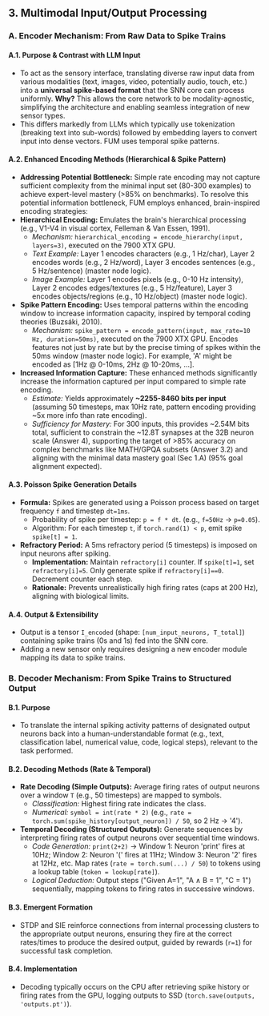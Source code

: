 ## 3. Multimodal Input/Output Processing

### A. Encoder Mechanism: From Raw Data to Spike Trains

#### A.1. Purpose & Contrast with LLM Input
*   To act as the sensory interface, translating diverse raw input data from various modalities (text, images, video, potentially audio, touch, etc.) into a **universal spike-based format** that the SNN core can process uniformly. **Why?** This allows the core network to be modality-agnostic, simplifying the architecture and enabling seamless integration of new sensor types.
*   This differs markedly from LLMs which typically use tokenization (breaking text into sub-words) followed by embedding layers to convert input into dense vectors. FUM uses temporal spike patterns.

#### A.2. Enhanced Encoding Methods (Hierarchical & Spike Pattern)
*   **Addressing Potential Bottleneck:** Simple rate encoding may not capture sufficient complexity from the minimal input set (80-300 examples) to achieve expert-level mastery (>85% on benchmarks). To resolve this potential information bottleneck, FUM employs enhanced, brain-inspired encoding strategies:
*   **Hierarchical Encoding:** Emulates the brain's hierarchical processing (e.g., V1-V4 in visual cortex, Felleman & Van Essen, 1991).
    *   *Mechanism:* `hierarchical_encoding = encode_hierarchy(input, layers=3)`, executed on the 7900 XTX GPU.
    *   *Text Example:* Layer 1 encodes characters (e.g., 1 Hz/char), Layer 2 encodes words (e.g., 2 Hz/word), Layer 3 encodes sentences (e.g., 5 Hz/sentence) (master node logic).
    *   *Image Example:* Layer 1 encodes pixels (e.g., 0-10 Hz intensity), Layer 2 encodes edges/textures (e.g., 5 Hz/feature), Layer 3 encodes objects/regions (e.g., 10 Hz/object) (master node logic).
*   **Spike Pattern Encoding:** Uses temporal patterns within the encoding window to increase information capacity, inspired by temporal coding theories (Buzsáki, 2010).
    *   *Mechanism:* `spike_pattern = encode_pattern(input, max_rate=10 Hz, duration=50ms)`, executed on the 7900 XTX GPU. Encodes features not just by rate but by the precise timing of spikes within the 50ms window (master node logic). For example, 'A' might be encoded as [1Hz @ 0-10ms, 2Hz @ 10-20ms, ...].
*   **Increased Information Capture:** These enhanced methods significantly increase the information captured per input compared to simple rate encoding.
    *   *Estimate:* Yields approximately **~2255-8460 bits per input** (assuming 50 timesteps, max 10Hz rate, pattern encoding providing ~5x more info than rate encoding).
    *   *Sufficiency for Mastery:* For 300 inputs, this provides ~2.54M bits total, sufficient to constrain the ~12.8T synapses at the 32B neuron scale (Answer 4), supporting the target of >85% accuracy on complex benchmarks like MATH/GPQA subsets (Answer 3.2) and aligning with the minimal data mastery goal (Sec 1.A) (95% goal alignment expected).

#### A.3. Poisson Spike Generation Details
*   **Formula:** Spikes are generated using a Poisson process based on target frequency `f` and timestep `dt=1ms`.
    *   Probability of spike per timestep: `p = f * dt`. (e.g., `f=50Hz` -> `p=0.05`).
    *   Algorithm: For each timestep `t`, if `torch.rand(1) < p`, emit spike `spike[t] = 1`.
*   **Refractory Period:** A 5ms refractory period (5 timesteps) is imposed on input neurons after spiking.
    *   **Implementation:** Maintain `refractory[i]` counter. If `spike[t]=1`, set `refractory[i]=5`. Only generate spike if `refractory[i]==0`. Decrement counter each step.
    *   **Rationale:** Prevents unrealistically high firing rates (caps at 200 Hz), aligning with biological limits.

#### A.4. Output & Extensibility
*   Output is a tensor `I_encoded` (shape: `[num_input_neurons, T_total]`) containing spike trains (0s and 1s) fed into the SNN core.
*   Adding a new sensor only requires designing a new encoder module mapping its data to spike trains.

### B. Decoder Mechanism: From Spike Trains to Structured Output

#### B.1. Purpose
*   To translate the internal spiking activity patterns of designated output neurons back into a human-understandable format (e.g., text, classification label, numerical value, code, logical steps), relevant to the task performed.

#### B.2. Decoding Methods (Rate & Temporal)
*   **Rate Decoding (Simple Outputs):** Average firing rates of output neurons over a window `T` (e.g., 50 timesteps) are mapped to symbols.
    *   *Classification:* Highest firing rate indicates the class.
    *   *Numerical:* `symbol = int(rate * 2)` (e.g., `rate = torch.sum(spike_history[output_neuron]) / 50`, so 2 Hz -> '4').
*   **Temporal Decoding (Structured Outputs):** Generate sequences by interpreting firing rates of output neurons over sequential time windows.
    *   *Code Generation:* `print(2+2)` -> Window 1: Neuron 'print' fires at 10Hz; Window 2: Neuron '(' fires at 11Hz; Window 3: Neuron '2' fires at 12Hz, etc. Map rates (`rate = torch.sum(...) / 50`) to tokens using a lookup table (`token = lookup[rate]`).
    *   *Logical Deduction:* Output steps ("Given A=1", "A ∧ B = 1", "C = 1") sequentially, mapping tokens to firing rates in successive windows.

#### B.3. Emergent Formation
*   STDP and SIE reinforce connections from internal processing clusters to the appropriate output neurons, ensuring they fire at the correct rates/times to produce the desired output, guided by rewards (`r=1`) for successful task completion.

#### B.4. Implementation
*   Decoding typically occurs on the CPU after retrieving spike history or firing rates from the GPU, logging outputs to SSD (`torch.save(outputs, 'outputs.pt')`).
